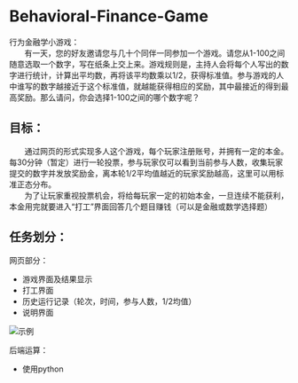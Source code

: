 # Behavioral-Finance-Game
行为金融学小游戏：<br>
&nbsp;&nbsp;&nbsp;&nbsp;&nbsp;&nbsp;&nbsp;有一天，您的好友邀请您与几十个同伴一同参加一个游戏。请您从1-100之间随意选取一个数字，写在纸条上交上来。游戏规则是，主持人会将每个人写出的数字进行统计，计算出平均数，再将该平均数乘以1/2，获得标准值。参与游戏的人中谁写的数字越接近于这个标准值，就越能获得相应的奖励，其中最接近的得到最高奖励。那么请问，你会选择1-100之间的哪个数字呢？  
## 目标：
&nbsp;&nbsp;&nbsp;&nbsp;&nbsp;&nbsp;&nbsp;通过网页的形式实现多人这个游戏，每个玩家注册账号，并拥有一定的本金。每30分钟（暂定）进行一轮投票，参与玩家仅可以看到当前参与人数，收集玩家提交的数字并发放奖励金，离本轮1/2平均值越近的玩家奖励越高，这里可以用标准正态分布。  
&nbsp;&nbsp;&nbsp;&nbsp;&nbsp;&nbsp;&nbsp;为了让玩家重视投票机会，将给每玩家一定的初始本金，一旦连续不能获利，本金用完就要进入“打工”界面回答几个题目赚钱（可以是金融或数学选择题）  
## 任务划分：
网页部分：
- 游戏界面及结果显示
- 打工界面
- 历史运行记录（轮次，时间，参与人数，1/2均值）
- 说明界面

![示例](https://github.com/jerry2000z/Behavioral-Finance-Game/blob/master/pages.jpg)

后端运算：
- 使用python


